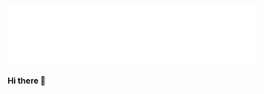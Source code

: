 <a href="https://github.com/asger-finding#gh-dark-mode-only">
  <img src="https://raw.githubusercontent.com/kamarov-therussiantank/kamarov-therussiantank/main/animated-text-dark.svg"/>
</a>
<a href="https://github.com/asger-finding#gh-light-mode-only">
  <img src="https://raw.githubusercontent.com/kamarov-therussiantank/kamarov-therussiantank/main/animated-text-light.svg"/>
</a>

### Hi there 👋

<!--
**kamarov-therussiantank/kamarov-therussiantank** is a ✨ _special_ ✨ repository because its `README.md` (this file) appears on your GitHub profile.

Here are some ideas to get you started:

- 🔭 I’m currently working on ...
- 🌱 I’m currently learning ...
- 👯 I’m looking to collaborate on ...
- 🤔 I’m looking for help with ...
- 💬 Ask me about ...
- 📫 How to reach me: ...
- 😄 Pronouns: ...
- ⚡ Fun fact: ...
-->
